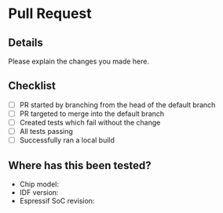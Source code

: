 # Pull Request

## Details  

Please explain the changes you made here.

## Checklist  

- [ ] PR started by branching from the head of the default branch
- [ ] PR targeted to merge into the default branch
- [ ] Created tests which fail without the change
- [ ] All tests passing
- [ ] Successfully ran a local build

## Where has this been tested?  

- Chip model: 
- IDF version: 
- Espressif SoC revision: 
